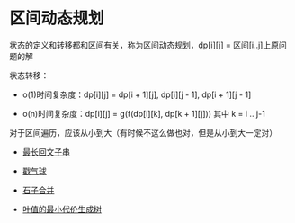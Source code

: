 # 区间动态规划

状态的定义和转移都和区间有关，称为区间动态规划，dp[i][j] = 区间[i..j]上原问题的解

状态转移：

+ o(1)时间复杂度：dp[i][j] = dp[i + 1][j], dp[i][j - 1], dp[i + 1][j - 1]

+ o(n)时间复杂度：dp[i][j] = g(f(dp[i][k], dp[k + 1][j])) 其中 k = i .. j-1


对于区间遍历，应该从小到大（有时候不这么做也对，但是从小到大一定对）

+ [最长回文子串](./code/最长回文子串.cpp)

+ [戳气球](./code/戳气球.cpp)

+ [石子合并](./code/石子合并.cpp)

+ [叶值的最小代价生成树](./code/叶值的最小代价生成树.cpp)







